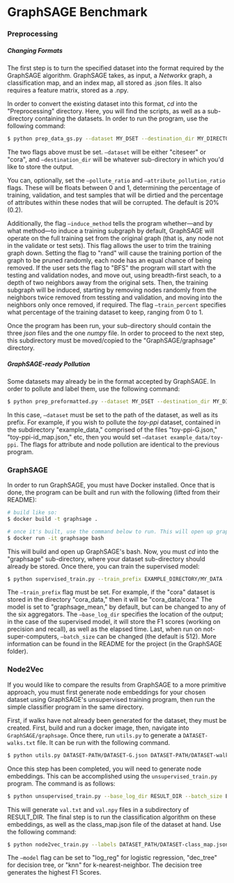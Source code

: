 # GraphSAGE Benchmark

### Preprocessing

##### Changing Formats

The first step is to turn the specified dataset into the format required by the GraphSAGE algorithm. GraphSAGE takes, as input, a *Networkx* graph, a classification map, and an index map, all stored as .json files. It also requires a feature matrix, stored as a .npy. 

In order to convert the existing dataset into this format, *cd* into the "Preprocessing" directory. Here, you will find the scripts, as well as a sub-directory containing the datasets. In order to run the program, use the following command:

```bash
$ python prep_data_gs.py --dataset MY_DSET --destination_dir MY_DIRECTORY
```

The two flags above must be set. ```—dataset``` will be either "citeseer" or "cora", and ```—destination_dir``` will be whatever sub-directory in which you'd like to store the output. 

You can, optionally, set the ```—pollute_ratio``` and ```—attribute_pollution_ratio``` flags. These will be floats between 0 and 1, determining the percentage of training, validation, and test samples that will be dirtied and the percentage of attributes within these nodes that will be corrupted. The default is 20% (0.2).

Additionally, the flag ```—induce_method``` tells the program whether—and by what method—to induce a training subgraph by default, GraphSAGE will operate on the full training set from the original graph (that is, any node not in the validate or test sets). This flag allows the user to trim the training graph down. Setting the flag to "rand" will cause the training portion of the graph to be pruned randomly, each node has an equal chance of being removed. If the user sets the flag to "BFS" the program will start with the testing and validation nodes, and move out, using breadth-first seach, to a depth of two neighbors away from the original sets. Then, the training subgraph will be induced, starting by removing nodes randomly from the neighbors twice removed from tessting and validation, and moving into the neighbors only once removed, if required. The flag ```—train_percent``` specifies what percentage of the training dataset to keep, ranging from 0 to 1.

Once the program has been run, your sub-directory should contain the three *json* files and the one *numpy* file. In order to proceed to the next step, this subdirectory must be moved/copied to the "GraphSAGE/graphsage" directory.

##### GraphSAGE-ready Pollution

Some datasets may already be in the format accepted by GraphSAGE. In order to pollute and label them, use the following command:

```bash
$ python prep_preformatted.py --dataset MY_DSET --destination_dir MY_DIRECTORY
```

In this case, ```—dataset``` must be set to the path of the dataset, as well as its prefix. For example, if you wish to pollute the *toy-ppi* dataset, contained in the subdirectory "example_data," comprised of the files "toy-ppi-G.json," "toy-ppi-id_map.json," etc, then you would set ```—dataset example_data/toy-ppi```. The flags for attribute and node pollution are identical to the previous program. 

### GraphSAGE

In order to run GraphSAGE, you must have Docker installed. Once that is done, the program can be built and run with the following (lifted from their README):

```bash
# build like so:
$ docker build -t graphsage .

# once it's built, use the command below to run. This will open up graphsage's bash 
$ docker run -it graphsage bash
```

This will build and open up GraphSAGE's bash. Now, you must *cd* into the "graphsage" sub-directory, where your dataset sub-directory should already be stored. Once there, you can train the supervised model:

```bash
$ python supervised_train.py --train_prefix EXAMPLE_DIRECTORY/MY_DATA --model MY_MODEL --base_log_dir RESULT_DIRECTORY --batch_size SIZE
```

The ```—train_prefix``` flag must be set. For example, if the "cora" dataset is stored in the directory "cora_data," then it will be "cora_data/cora." The model is set to "graphsage_mean," by default, but can be changed to any of the six aggregators. The ```—base_log_dir``` specifies the location of the output; in the case of the supervised model, it will store the F1 scores (working on precision and recall), as well as the elapsed time. Last, when run on not-super-computers, ```—batch_size``` can be changed (the default is 512). More information can be found in the README for the project (in the GraphSAGE folder).

### Node2Vec

If you would like to compare the results from GraphSAGE to a more primitive approach, you must first generate node embeddings for your chosen dataset using GraphSAGE's unsupervised training program, then run the simple classifier program in the same directory.

First, if walks have not already been generated for the dataset, they must be created. First, build and run a docker image, then, navigate into ```GraphSAGE/graphsage```. Once there, run ```utils.py``` to generate a ```DATASET-walks.txt``` file. It can be run with the following command.

```bash
$ python utils.py DATASET-PATH/DATASET-G.json DATASET-PATH/DATASET-walks.txt
```

Once this step has been completed, you will need to generate node embeddings. This can be accomplished using the ```unsupervised_train.py``` program. The command is as follows:

```bash
$ python unsupervised_train.py --base_log_dir RESULT_DIR --batch_size BATCH_SIZE --model n2v --train_prefix DATASET_PATH/DATASET_NAME
```

This will generate ```val.txt``` and ```val.npy``` files in a subdirectory of RESULT_DIR. The final step is to run the classification algorithm on these embeddings, as well as the class_map.json file of the dataset at hand. Use the following command:

```bash
$ python node2vec_train.py --labels DATASET_PATH/DATASET-class_map.json --train_prefix RESULT_DIR/unsup-DATASET_SUBDIR/n2v_small_0.000010/ --model MODEL
```

The ```—model``` flag can be set to "log_reg" for logistic regression, "dec_tree" for decision tree, or "knn" for k-nearest-neighbor. The decision tree generates the highest F1 Scores.